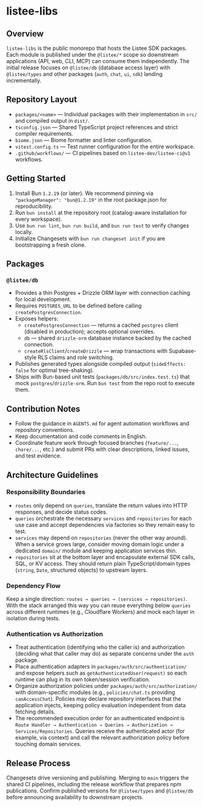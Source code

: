 # listee-libs

## Overview
`listee-libs` is the public monorepo that hosts the Listee SDK packages. Each module is published under the `@listee/*` scope so downstream applications (API, web, CLI, MCP) can consume them independently. The initial release focuses on `@listee/db` (database access layer) with `@listee/types` and other packages (`auth`, `chat`, `ui`, `sdk`) landing incrementally.

## Repository Layout
- `packages/<name>` — Individual packages with their implementation in `src/` and compiled output in `dist/`.
- `tsconfig.json` — Shared TypeScript project references and strict compiler requirements.
- `biome.json` — Biome formatter and linter configuration.
- `vitest.config.ts` — Test runner configuration for the entire workspace.
- `.github/workflows/` — CI pipelines based on `listee-dev/listee-ci@v1` workflows.

## Getting Started
1. Install Bun `1.2.19` (or later). We recommend pinning via `"packageManager": "bun@1.2.19"` in the root package.json for reproducibility.
2. Run `bun install` at the repository root (catalog-aware installation for every workspace).
3. Use `bun run lint`, `bun run build`, and `bun run test` to verify changes locally.
4. Initialize Changesets with `bun run changeset init` if you are bootstrapping a fresh clone.

## Packages

### `@listee/db`
- Provides a thin Postgres + Drizzle ORM layer with connection caching for local development.
- Requires `POSTGRES_URL` to be defined before calling `createPostgresConnection`.
- Exposes helpers:
  - `createPostgresConnection` — returns a cached `postgres` client (disabled in production); accepts optional overrides.
  - `db` — shared `drizzle-orm` database instance backed by the cached connection.
  - `createRlsClient`/`createDrizzle` — wrap transactions with Supabase-style RLS claims and role switching.
- Publishes generated types alongside compiled output (`sideEffects: false` for optimal tree-shaking).
- Ships with Bun-based unit tests (`packages/db/src/index.test.ts`) that mock `postgres`/`drizzle-orm`. Run `bun test` from the repo root to execute them.

## Contribution Notes
- Follow the guidance in `AGENTS.md` for agent automation workflows and repository conventions.
- Keep documentation and code comments in English.
- Coordinate feature work through focused branches (`feature/...`, `chore/...`, etc.) and submit PRs with clear descriptions, linked issues, and test evidence.

## Architecture Guidelines

### Responsibility Boundaries
- `routes` only depend on `queries`, translate the return values into HTTP responses, and decide status codes.
- `queries` orchestrate the necessary `services` and `repositories` for each use case and accept dependencies via factories so they remain easy to test.
- `services` may depend on `repositories` (never the other way around). When a service grows large, consider moving domain logic under a dedicated `domain/` module and keeping application services thin.
- `repositories` sit at the bottom layer and encapsulate external SDK calls, SQL, or KV access. They should return plain TypeScript/domain types (`string`, `Date`, structured objects) to upstream layers.

### Dependency Flow
Keep a single direction: `routes → queries → (services → repositories)`. With the stack arranged this way you can reuse everything below `queries` across different runtimes (e.g., Cloudflare Workers) and mock each layer in isolation during tests.

### Authentication vs Authorization
- Treat authentication (identifying who the caller is) and authorization (deciding what that caller may do) as separate concerns under the `auth` package.
- Place authentication adapters in `packages/auth/src/authentication/` and expose helpers such as `getAuthenticatedUser(request)` so each runtime can plug in its own token/session verification.
- Organize authorization policies under `packages/auth/src/authorization/` with domain-specific modules (e.g., `policies/chat.ts` providing `canAccessChat`). Policies may declare repository interfaces that the application injects, keeping policy evaluation independent from data fetching details.
- The recommended execution order for an authenticated endpoint is `Route Handler → Authentication → Queries → Authorization → Services/Repositories`. Queries receive the authenticated actor (for example, via context) and call the relevant authorization policy before touching domain services.

## Release Process
Changesets drive versioning and publishing. Merging to `main` triggers the shared CI pipelines, including the release workflow that prepares npm publications. Confirm published versions for `@listee/types` and `@listee/db` before announcing availability to downstream projects.

